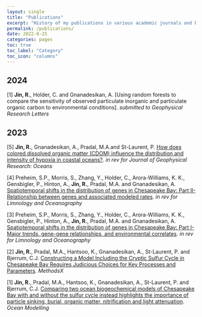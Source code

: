```yaml
---
layout: single
title: "Publications"
excerpt: "History of my publications in various academic journals and books."
permalink: /publications/
date: 2022-8-25
categories: pages
toc: true
toc_label: "Category"
toc_icon: "columns"
---
```

## 2024
[1] **Jin, R.**, Holder, C. and Gnanadesikan, A. [Using random forests to compare the sensitivity of observed particulate inorganic and particulate organic carbon to environmental conditions]. *submitted to Geophysical Research Letters*

## 2023
[5] **Jin, R.**, Gnanadesikan, A., Pradal, M.A.and St-Laurent, P. [How does colored dissolved organic matter (CDOM) influence the distribution and intensity of hypoxia in coastal oceans?](https://essopenarchive.org/doi/full/10.22541/essoar.169603558.88038686). *in rev for Journal of Geophysical Research: Oceans*

[4] Preheim, S.P., Morris, S., Zhang, Y., Holder, C., Arora-Williams, K. K., Gensbigler, P., Hinton, A.,  **Jin, R.**, Pradal, M.A. and Gnanadesikan, A. [Spatiotemporal shifts in the distribution of genes in Chesapeake Bay: Part II-Relationship between genes and associated modeled rates](https://www.biorxiv.org/content/10.1101/2023.01.09.523340v1). *in rev for Limnology and Oceanography*

[3] Preheim, S.P., Morris, S., Zhang, Y., Holder, C., Arora-Williams, K. K., Gensbigler, P., Hinton, A.,  **Jin, R.**, Pradal, M.A. and Gnanadesikan, A. [Spatiotemporal shifts in the distribution of genes in Chesapeake Bay: Part I-Major trends, gene-gene relationships, and environmental correlates](https://www.biorxiv.org/content/10.1101/2023.01.09.523340v1). *in rev for Limnology and Oceanography*

[2] **Jin, R.**, Pradal, M.A., Hantsoo, K., Gnanadesikan, A., St-Laurent, P. and Bjerrum, C.J. [Constructing a Model Including the Cryptic Sulfur Cycle in Chesapeake Bay Requires Judicious Choices for Key Processes and Parameters](https://www.sciencedirect.com/science/article/pii/S2215016123002509). *MethodsX*

[1] **Jin, R.**, Pradal, M.A., Hantsoo, K., Gnanadesikan, A., St-Laurent, P. and Bjerrum, C.J. [Comparing two ocean biogeochemical models of Chesapeake Bay with and without the sulfur cycle instead highlights the importance of particle sinking, burial, organic matter, nitrification and light attenuation](https://www.sciencedirect.com/science/article/abs/pii/S1463500323000161). *Ocean Modelling*

